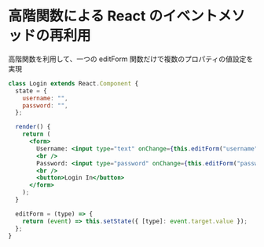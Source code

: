 # 高階関数による React のイベントメソッドの再利用

高階関数を利用して、一つの editForm 関数だけで複数のプロパティの値設定を実現

```jsx
class Login extends React.Component {
  state = {
    username: "",
    password: "",
  };

  render() {
    return (
      <form>
        Username: <input type="text" onChange={this.editForm("username")} />
        <br />
        Password: <input type="password" onChange={this.editForm("password")} />
        <br />
        <button>Login In</button>
      </form>
    );
  }

  editForm = (type) => {
    return (event) => this.setState({ [type]: event.target.value });
  };
}
```
